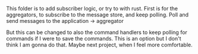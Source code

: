 This folder is to add subscriber logic, or try to with rust.
First is for the aggregators, to subscribe to the message store, and keep polling.
Poll and send messages to the application -> aggregator

But this can be changed to also the command handlers to keep polling for commands if I were to save the 
commands. This is an option but I don't think I am gonna do that. Maybe next project, when I feel more comfortable.
